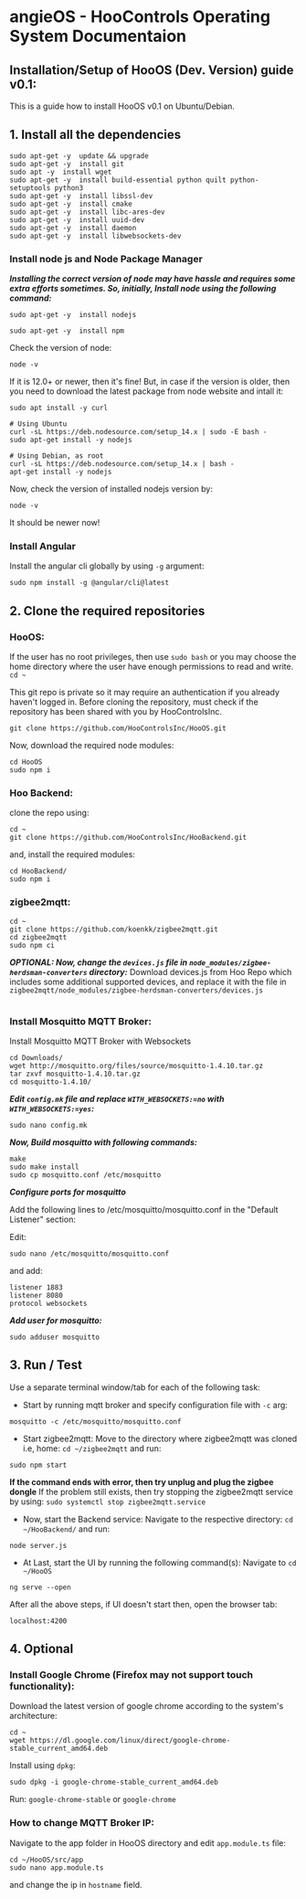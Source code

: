 # angieOS - HooControls Operating System Documentaion

## Installation/Setup of HooOS (Dev. Version) guide v0.1:
This is a guide how to install HooOS v0.1 on Ubuntu/Debian.

## 1. Install all the dependencies
```
sudo apt-get -y  update && upgrade
sudo apt-get -y  install git
sudo apt -y  install wget
sudo apt-get -y  install build-essential python quilt python-setuptools python3
sudo apt-get -y  install libssl-dev
sudo apt-get -y  install cmake
sudo apt-get -y  install libc-ares-dev
sudo apt-get -y  install uuid-dev
sudo apt-get -y  install daemon
sudo apt-get -y  install libwebsockets-dev
```

### Install node js and Node Package Manager
***Installing the correct version of node may have hassle and requires some extra efforts sometimes. So, initially, Install node using the following command:***
```
sudo apt-get -y  install nodejs
```
```
sudo apt-get -y  install npm
```
Check the version of node:
```
node -v
```
If it is 12.0+ or newer, then it's fine!
But, in case if the version is older, then you need to download the latest package from node website and intall it:
```
sudo apt install -y curl

# Using Ubuntu
curl -sL https://deb.nodesource.com/setup_14.x | sudo -E bash -
sudo apt-get install -y nodejs

# Using Debian, as root
curl -sL https://deb.nodesource.com/setup_14.x | bash -
apt-get install -y nodejs
```
Now, check the version of installed nodejs version by:
```
node -v
```
It should be newer now!

### Install Angular
Install the angular cli globally by using `-g` argument:
```
sudo npm install -g @angular/cli@latest
```

## 2. Clone the required repositories
### HooOS:
If the user has no root privileges, then use `sudo bash` or you may choose the home directory where the user have enough permissions to read and write.
`cd ~`

This git repo is private so it may require an authentication if you already haven't logged in.  Before cloning the repository, must check if the repository has been shared with you by HooControlsInc.

```
git clone https://github.com/HooControlsInc/HooOS.git
```

Now, download the required node modules:
```
cd HooOS
sudo npm i
```

### Hoo Backend:
clone the repo using:
```
cd ~
git clone https://github.com/HooControlsInc/HooBackend.git
```
and, install the required modules:
```
cd HooBackend/
sudo npm i
```

### zigbee2mqtt:
```
cd ~
git clone https://github.com/koenkk/zigbee2mqtt.git
cd zigbee2mqtt
sudo npm ci
```
***OPTIONAL: Now, change the `devices.js` file in  `node_modules/zigbee-herdsman-converters` directory:***
Download devices.js from Hoo Repo which includes some additional supported devices, and replace it with the file in `zigbee2mqtt/node_modules/zigbee-herdsman-converters/devices.js`
```
```


### Install Mosquitto MQTT Broker:
Install Mosquitto MQTT Broker with Websockets
```
cd Downloads/
wget http://mosquitto.org/files/source/mosquitto-1.4.10.tar.gz
tar zxvf mosquitto-1.4.10.tar.gz
cd mosquitto-1.4.10/
```
***Edit `config.mk` file and replace `WITH_WEBSOCKETS:=no` with `WITH_WEBSOCKETS:=yes`:***
```
sudo nano config.mk
```
***Now, Build mosquitto with following commands:***
```
make
sudo make install
sudo cp mosquitto.conf /etc/mosquitto
```
***Configure ports for mosquitto***

Add the following lines to /etc/mosquitto/mosquitto.conf in the "Default Listener" section:

Edit:
```
sudo nano /etc/mosquitto/mosquitto.conf
```
and add:
```
listener 1883
listener 8080
protocol websockets
```
***Add user for mosquitto:***
```
sudo adduser mosquitto
```

## 3. Run / Test
Use a separate terminal window/tab for each of the following task:

* Start by running mqtt broker and specify configuration file with `-c` arg:
```
mosquitto -c /etc/mosquitto/mosquitto.conf
```
* Start zigbee2mqtt:
Move to the directory where zigbee2mqtt was cloned i.e, home: `cd ~/zigbee2mqtt` and run:
```
sudo npm start
```
**If the command ends with error, then try unplug and plug the zigbee dongle**
If the problem still exists, then try stopping the zigbee2mqtt service by using:
`sudo systemctl stop zigbee2mqtt.service`

* Now, start the Backend service:
Navigate to the respective directory: `cd ~/HooBackend/` and run:
```
node server.js
```
* At Last, start the UI by running the following command(s):
Navigate to `cd ~/HooOS`
```
ng serve --open
```

After all the above steps, if UI doesn't start then, open the browser tab:
```
localhost:4200
```


## 4. Optional
### Install Google Chrome (Firefox may not support touch functionality):
Download the latest version of google chrome according to the system's architecture:
```
cd ~
wget https://dl.google.com/linux/direct/google-chrome-stable_current_amd64.deb
```
Install using `dpkg`:
```
sudo dpkg -i google-chrome-stable_current_amd64.deb
```
Run:
`google-chrome-stable` or `google-chrome`

### How to change MQTT Broker IP:
Navigate to the app folder in HooOS directory and edit `app.module.ts` file:
```
cd ~/HooOS/src/app
sudo nano app.module.ts
```
and change the ip in `hostname` field.

